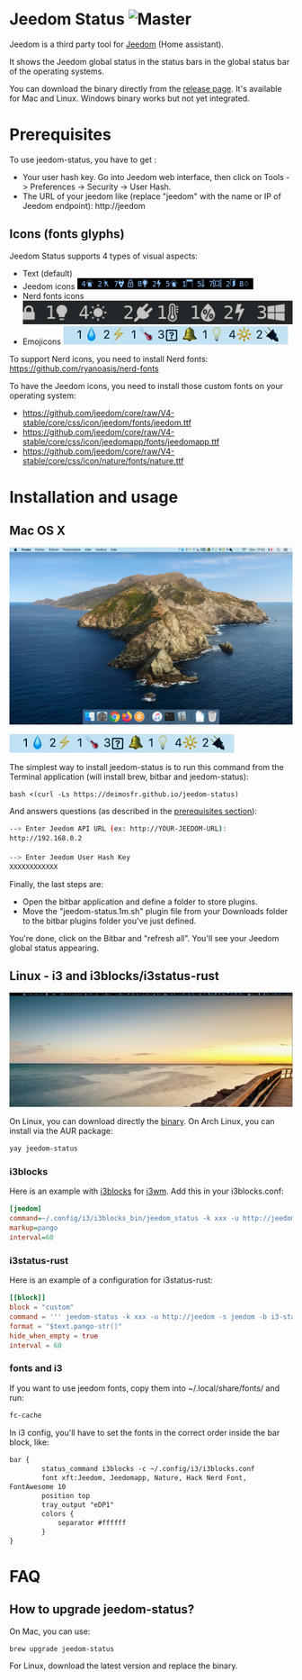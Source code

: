 # Jeedom Status ![Master](https://github.com/deimosfr/jeedom-status/workflows/Push/badge.svg?branch=master)

Jeedom is a third party tool for [Jeedom](https://jeedom.com/) (Home assistant).

It shows the Jeedom global status in the status bars in the global status bar of the operating systems.

You can download the binary directly from the [release page](https://github.com/deimosfr/jeedom-status/releases). It's available for Mac and Linux. Windows binary works but not yet integrated.

# Prerequisites

To use jeedom-status, you have to get :
* Your user hash key. Go into Jeedom web interface, then click on Tools -> Preferences -> Security -> User Hash.
* The URL of your jeedom like (replace "jeedom" with the name or IP of Jeedom endpoint): http://jeedom

## Icons (fonts glyphs)

Jeedom Status supports 4 types of visual aspects:
* Text (default)
* Jeedom icons ![i3_output](assets/i3_output2.png)
* Nerd fonts icons ![all_output](assets/output_all.png)
* Emojicons ![i3_output](assets/mac_output.png)

To support Nerd icons, you need to install Nerd fonts: https://github.com/ryanoasis/nerd-fonts

To have the Jeedom icons, you need to install those custom fonts on your operating system:
* https://github.com/jeedom/core/raw/V4-stable/core/css/icon/jeedom/fonts/jeedom.ttf
* https://github.com/jeedom/core/raw/V4-stable/core/css/icon/jeedomapp/fonts/jeedomapp.ttf
* https://github.com/jeedom/core/raw/V4-stable/core/css/icon/nature/fonts/nature.ttf


# Installation and usage

## Mac OS X

![i3_desktop](assets/mac_desktop.png)

![i3_output](assets/mac_output.png)

The simplest way to install jeedom-status is to run this command from the Terminal application (will install brew, bitbar and jeedom-status):
```
bash <(curl -Ls https://deimosfr.github.io/jeedom-status)
```
And answers questions (as described in the [prerequisites section](#Prerequisites)):
```bash
--> Enter Jeedom API URL (ex: http://YOUR-JEEDOM-URL):
http://192.168.0.2

--> Enter Jeedom User Hash Key
XXXXXXXXXXXX
```

Finally, the last steps are:
* Open the bitbar application and define a folder to store plugins.
* Move the "jeedom-status.1m.sh" plugin file from your Downloads folder to the bitbar plugins folder you've just defined.

You're done, click on the Bitbar and "refresh all". You'll see your Jeedom global status appearing.

## Linux - i3 and i3blocks/i3status-rust

![i3_desktop](assets/i3_desktop2.png)

On Linux, you can download directly the [binary](https://github.com/deimosfr/jeedom-status/releases). On Arch Linux, you can install via the AUR package:
```bash
yay jeedom-status
```

### i3blocks
Here is an example with [i3blocks](https://github.com/vivien/i3blocks) for [i3wm](https://i3wm.org/). Add this in your i3blocks.conf:

```ini
[jeedom]
command=~/.config/i3/i3blocks_bin/jeedom_status -k xxx -u http://jeedom --style nerd
markup=pango
interval=60
```

### i3status-rust
Here is an example of a configuration for i3status-rust:

```toml
[[block]]
block = "custom"
command = ''' jeedom-status -k xxx -u http://jeedom -s jeedom -b i3-status-rust --ignore-battery-warning '''
format = "$text.pango-str()"
hide_when_empty = true
interval = 60
```

### fonts and i3
If you want to use jeedom fonts, copy them into ~/.local/share/fonts/ and run:

```bash
fc-cache
```

In i3 config, you'll have to set the fonts in the correct order inside the bar block, like:

```
bar {
        status_command i3blocks -c ~/.config/i3/i3blocks.conf
        font xft:Jeedom, Jeedomapp, Nature, Hack Nerd Font, FontAwesome 10
        position top 
        tray_output "eDP1"
        colors {
            separator #ffffff
        }
}
``` 

# FAQ

## How to upgrade jeedom-status?

On Mac, you can use:
```bash
brew upgrade jeedom-status
```
For Linux, download the latest version and replace the binary.
